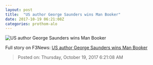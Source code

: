 ```yaml
---
layout: post
title:  "US author George Saunders wins Man Booker"
date: 2017-10-19 06:21:08Z
categories: prothom-alo
---
```


![US author George Saunders wins Man Booker](http://en.prothom-alo.com/contents/cache/images/1200x630x1/uploads/media/2017/10/19/b8d27bd609deaae23a2c4643bbd45784-Novel.jpg?jadewits_media_id=152605)




Full story on F3News: [US author George Saunders wins Man Booker](http://www.f3nws.com/n/qhPjZE)

> Posted on: Thursday, October 19, 2017 6:21:08 AM
